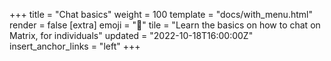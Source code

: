 +++
title = "Chat basics"
weight = 100
template = "docs/with_menu.html"
render = false
[extra]
emoji = "🧑"
tile = "Learn the basics on how to chat on Matrix, for individuals"
updated = "2022-10-18T16:00:00Z"
insert_anchor_links = "left"
+++
